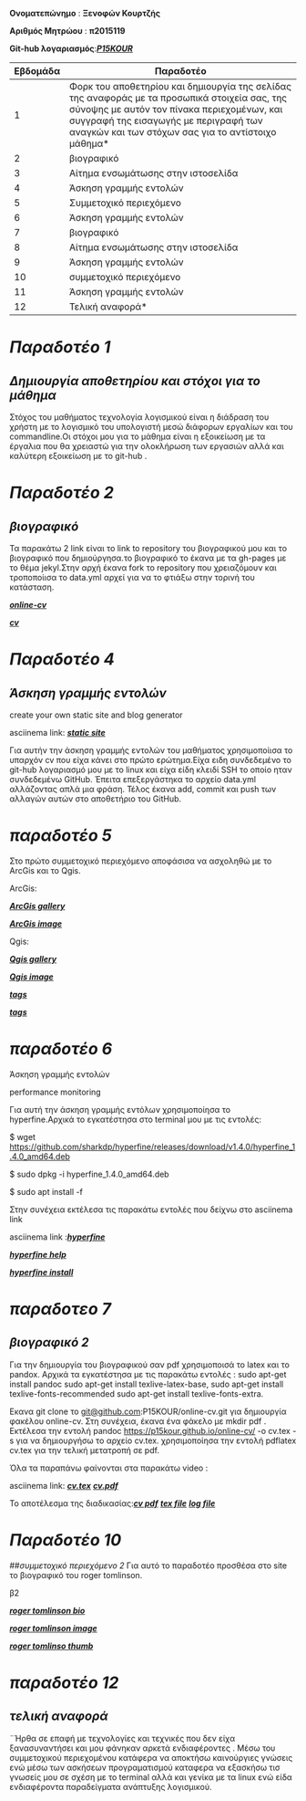 **Ονοματεπώνημο** : **Ξενοφών Κουρτζής**

**Αριθμός Μητρώου** : **π2015119**

**Git-hub λογαριασμός**:***[P15KOUR](https://github.com/P15KOUR)***

| Εβδομάδα | Παραδοτέο |
| --- | --- |
| 1 | Φορκ του αποθετηρίου και δημιουργία της σελίδας της αναφοράς με τα προσωπικά στοιχεία σας, της σύνοψης με αυτόν τον πίνακα περιεχομένων, και συγγραφή της εισαγωγής με περιγραφή των αναγκών και των στόχων σας για το αντίστοιχο μάθημα* |
| 2 | βιογραφικό |
| 3 | Αίτημα ενσωμάτωσης στην ιστοσελίδα |
| 4 | Άσκηση γραμμής εντολών |
| 5 | Συμμετοχικό περιεχόμενο |
| 6 | Άσκηση γραμμής εντολών |
| 7 | βιογραφικό |
| 8 | Αίτημα ενσωμάτωσης στην ιστοσελίδα |
| 9 | Άσκηση γραμμής εντολών |
| 10 | συμμετοχικό περιεχόμενο |
| 11 | Άσκηση γραμμής εντολών |
| 12 | Τελική αναφορά* |


# *Παραδοτέο 1*
## *Δημιουργία αποθετηρίου και στόχοι για το μάθημα*

Στόχος του μαθήματος τεχνολογία λογισμικού  είναι η  διάδραση του χρήστη με το λογισμικό του υπολογιστή μεσώ διάφορων εργαλίων και του commandline.Οι στόχοι μου για το 
μάθημα είναι η εξοικείωση με τα έργαλια που θα χρειαστώ για την ολοκλήρωση των εργασιών αλλά και καλύτερη  εξοικείωση με  το git-hub .

# *Παραδοτέο 2* 
## *βιογραφικό*

Τα παρακάτω 2 link είναι το link to repository του βιογραφικού μου 
και τo βιογραφικό που δημιούργησα.το βιογραφικό το έκανα με τα gh-pages με το θέμα jekyl.Στην αρχή έκανα fork το repository που χρειαζόμουν
και τροποποίισα το data.yml αρχεί για να το φτιάξω στην τορινή του κατάσταση.

***[online-cv](https://github.com/P15KOUR/online-cv)***

***[cv](https://p15kour.github.io/online-cv/)***


# *Παραδοτέο 4* 
##  *Άσκηση γραμμής εντολών*

create your own static site and blog generator 

asciinema link: ***[static site](https://asciinema.org/a/yTSQk9PUOZr17VA5VRXdSNl54)***

Για αυτήν την άσκηση γραμμής εντολών του μαθήματος χρησιμοποίισα το υπαρχόν cv που είχα κάνει στο πρώτο ερώτημα.Είχα ειδη συνδεδεμένο το git-hub λογαριασμό μου με το linux και είχα είδη κλειδί  SSH το οποίο ηταν συνδεδεμένω GitHub. Έπειτα  επεξεργάστηκα το αρχείο data.yml αλλάζοντας απλά μια φράση. Τέλος  έκανα add, commit και push των αλλαγών αυτών στο αποθετήριο του GitHub. 




# *παραδοτέο 5*
Στο πρώτο συμμετοχικό περιεχόμενο αποφάσισα να ασχοληθώ με το ArcGis και το Qgis.

ArcGis:

***[ArcGis gallery](https://github.com/P15KOUR/_gallery/blob/master/ArcGis.md)***

***[ArcGis image](https://github.com/P15KOUR/images/blob/master/ArcGIS.png)***

Qgis:

***[Qgis gallery](https://github.com/P15KOUR/_gallery/blob/master/QGIS.md)***

***[Qgis image](https://github.com/P15KOUR/images/blob/master/QGIS.png)***


***[tags](https://github.com/P15KOUR/site/blob/master/_slides/visualization.md)***

***[tags](https://github.com/P15KOUR/site/blob/master/_timeline/multimedia.md)***

# *παραδοτέο 6*
Άσκηση γραμμής εντολών 

performance monitoring

Για αυτή την άσκηση γραμμής εντόλων χρησιμοποίησα το  hyperfine.Aρχικά το εγκατέστησα στο terminal  μου  με τις εντολές:

$ wget https://github.com/sharkdp/hyperfine/releases/download/v1.4.0/hyperfine_1.4.0_amd64.deb

$ sudo dpkg -i hyperfine_1.4.0_amd64.deb

$ sudo apt install -f

Στην συνέχεια εκτέλεσα τις παρακάτω εντολές που δείχνω στο  asciinema link 

asciinema link :***[hyperfine](https://asciinema.org/a/6WKA1RTW3HNTi4FuuzwSTVgoo)***

***[hyperfine help](https://github.com/sharkdp/hyperfine)***

***[hyperfine install](https://ostechnix.com/how-to-benchmark-linux-commands-and-programs-from-commandline/)***


# *παραδοτεο 7*
## *βιογραφικό 2*
Για την δημιουργία του βιογραφικού σαν pdf χρησιμοποισά το latex και το pandox.
Αρχικά τα εγκατέστησα με τις παρακάτω εντολές :
sudo apt-get install pandoc
sudo apt-get install texlive-latex-base, 
sudo apt-get install texlive-fonts-recommended
sudo apt-get install texlive-fonts-extra. 
 
 Εκανα git clone το  git@github.com:P15KOUR/online-cv.git για δημιουργία φακέλου online-cv. Στη συνέχεια, έκανα  ένα φάκελο με mkdir pdf . 
 Εκτέλεσα την εντολή pandoc https://p15kour.github.io/online-cv/ -o cv.tex -s   για να δημιουργήσω τo αρχείο cv.tex. 
 χρησιμοποίησα την εντολή pdflatex cv.tex για την τελική μετατροπή σε pdf.
 
 Όλα τα παραπάνω φαίνονται στα παρακάτω video :
 
 asciinema link: ***[cv.tex](https://asciinema.org/a/RRS2ekUD9TwSrv7Ny0N4G0JYB)***
                 ***[cv.pdf](https://asciinema.org/a/gzLLVzn0Ou7hsjlNi1j1BjXFY)***
                 
Το αποτέλεσμα της διαδικασίας:***[cv pdf](https://github.com/P15KOUR/online-cv/blob/master/pdf/cv.pdf)***
                              ***[tex file](https://github.com/P15KOUR/online-cv/blob/master/pdf/cv.tex)***
                              ***[log file](https://github.com/P15KOUR/online-cv/blob/master/pdf/cv.log)***
                              
 # *Παραδοτέο 10*
##*συμμετοχικό περιεχόμενο 2*
Για αυτό το παραδοτέο προσθέσα στο site το βιογραφικό του roger tomlinson.


β2

***[roger tomlinson bio](https://github.com/P15KOUR/site/blob/master/_biography/Roger_F_Tomlinson.md)***

***[roger tomlinson image](https://github.com/P15KOUR/images/blob/master/Roger_Tomlinson_-_Father_of_GIS.jpg)***

***[roger tomlinso thumb](https://github.com/P15KOUR/images/blob/master/Roger_Tomlinson_thumb.jpg)***

# *παραδοτέο 12*
## *τελική αναφορά*
 ¨Ήρθα  σε επαφή με  τεχνολογίες και τεχνικές που δεν είχα ξανασυναντήσει και μου φάνηκαν αρκετά  ενδιαφέροντες .
 Μέσω του συμμετοχικού περιεχομένου κατάφερα να αποκτήσω καινούργιες γνώσεις   ενώ  μέσω των  ασκήσεων προγραματισμού 
 καταφερα να εξασκήσω τισ γνωσείς μου σε σχέση με το terminal αλλά και γενίκα με τα linux ενώ είδα ενδιαφέροντα  παραδείγματα ανάπτυξης λογισμικού.















